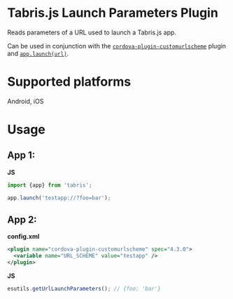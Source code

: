 # Tabris.js Launch Parameters Plugin

Reads parameters of a URL used to launch a Tabris.js app.

Can be used in conjunction with the [`cordova-plugin-customurlscheme`](https://github.com/EddyVerbruggen/Custom-URL-scheme) plugin and [`app.launch(url)`](http://docs.tabris.com/latest/api/app.html#launchurl).

# Supported platforms

Android, iOS

# Usage

## App 1:

**JS**
```js
import {app} from 'tabris';

app.launch('testapp://?foo=bar');
```

## App 2:

**config.xml**
```xml
<plugin name="cordova-plugin-customurlscheme" spec="4.3.0">
  <variable name="URL_SCHEME" value="testapp" />
</plugin>
```

**JS**
```js
esutils.getUrlLaunchParameters(); // {foo: 'bar'}
```
